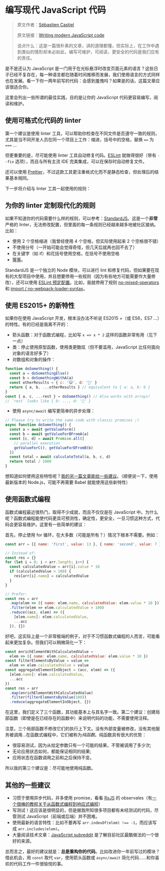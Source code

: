 # 编写现代 JavaScript 代码

> 原文作者：[Sébastien Castiel](https://twitter.com/scastiel)
> 
> 原文链接：[Writing modern JavaScript code](https://dev.to/scastiel/writing-modern-javascript-code)
>
> 说点什么：这是一篇很朴素的文章，讲的道理都懂，但实际上，在工作中遇到类似的情形却未必如此，编写可维护，可阅读，更安全的代码是我们应有的责任。

是不是还认为 JavaScript 是一门用于在光标悬浮时改变页面元素的语言？这些日子已经不复存在，每一种语言都在随着时间推移而发展，我们使用语言的方式同样也在发展。看一下你一两年前写的代码：会感到羞愧吗？如果是的话，这篇文章应该很适合你。

这里会列出一些所谓的最佳实践，目的是让你的 JavaScript 代码更容易编写，阅读和维护。

## 使用可格式化代码的 linter

第一个建议是使用 linter 工具，可以帮助你检查在不同文件是否遵守一致的规则，尤其是当不同开发人员在同一个项目上工作：缩进，括号中的空格，替换 `==` 为 `===` ...

但更重要的是，尽可能使用 linter 工具自动修复代码。[ESLint](http://eslint.org/) 就做得很好（带有 `--fix` 选项），而且与所有主流 IDE 完美集成，可以在保存时自动修复文件。

还可以使用 [Prettier](https://github.com/prettier/prettier)，不过这款工具更注重格式化而不是静态检查，但处理后的结果基本相同。

下一步将介绍与 linter 工具一起使用的规则：

## 为你的 linter 定制现代化的规则

如果不知道你的代码需要什么样的规则，可以参考：[StandardJS](https://standardjs.com/)。这是一个**非常**严格的 linter，无法修改配置，但里面的每一条规则已经越来越多地被社区接纳。比如：

* 使用 2 个空格缩进（我曾经使用 4 个空格，但实际使用起来 2 个空格很不错）
* 不使用分号（一开始可能会觉得奇怪，但几天后就再也回不去了）
* 在关键字（如 if）和花括号使用空格，在括号不使用空格
* [等等](https://standardjs.com/rules.html)。

StandardJS 是一个独立的 Node 模块，可以进行 lint 和修复代码，但如果要在现有的大型项目中使用，并且想要停用一些规则（因为有些地方可能需要作大量修改），还可以使用 [ESLint 预定配置](https://github.com/feross/eslint-config-standard)。比如，我就停用了规则 [no-mixed-operators](http://eslint.org/docs/rules/no-mixed-operators) 和 [import / no-webpack-loader-syntax](https://github.com/benmosher/eslint-plugin-import/blob/master/docs/rules/no-webpack-loader-syntax.md)。

## 使用 ES2015+ 的新特性

如果你在使用 JavaScript 开发，根本没办法不听说 ES2015 +（或 ES6，ES7 ...）的特性。有的已经是我离不开的：

* 箭头函数：对于函数式编程，比如写 `x => x * 2` 这样的函数非常有用（见下一点）
* 类：停止使用原型函数，使用类更酷炫（但不要滥用，JavaScript 比任何面向对象的语言好多了）
* 对数组和对象的操作：

```javascript
function doSomething() {
  const a = doSomethingElse()
  const b = doSomethingWithA(a)
  const otherResults = { c: '😺', d: '🐶' }
  return { a, b, ...otherResults } // equivalent to { a: a, b: b }
}
const { a, c, ...rest } = doSomething() // Also works with arrays!
// `rest` looks like { b: ..., d: '🐶' }
```

* 使用 `async/await` 编写更简单的异步处理：

```javascript
// Please try to write the same code with classic promises ;)
async function doSomething() {
  const a = await getValueForA()
  const b = await getValueForBFromA(a)
  const [c, d] = await Promise.all([
    // parallel execution
    getValueForC(), getValueForDFromB(b)
  ])
  const total = await calculateTotal(a, b, c, d)
  return total / 1000
}
```

想知道如何使用这些特性呢？[我的另一篇文章能给一些建议](https://blog.castiel.me/posts/002-use-the-coolest-es6-features-everywhere.html)。（顺便说一下，使用最新版本的 Node.js，可能不再需要 Babel 就能使用这些新特性）

## 使用函数式编程

函数式编程最近很热门，取得不少成就，而且不仅仅是在 JavaScript 中。为什么呢？函数式编程能使代码更具可预测性，确定性，更安全，一旦习惯这种方式，代码会更容易维护。这里有一些简单的建议：

首先，停止使用 for 循环，在大多数（可能是所有？）情况下根本不需要。例如：

```javascript
const arr = [{ name: 'first', value: 13 }, { name: 'second', value: 7 }]

// Instead of:
const res = {}
for (let i = 0; i < arr.length; i++) {
  const calculatedValue = arr[i].value * 10
  if (calculatedValue > 100) {
    res[arr[i].name] = calculatedValue
  }
}

// Prefer:
const res = arr
  .map(elem => ({ name: elem.name, calculatedValue: elem.value * 10 }))
  .filter(elem => elem.calculatedValue > 100)
  .reduce((acc, elem) => ({
    [elem.name]: elem.calculatedValue,
    ...acc
  }), {})
```

好吧，这实际上是一个非常极端的例子，对于不习惯函数式编程的人而言，可能看起来更加复杂。但我们可以稍微简化一下：

```javascript
const enrichElementWithCalculatedValue =
  elem => ({ name: elem.name, calculatedValue: elem.value * 10 })
const filterElementsByValue = value =>
  elem => elem.calculatedValue > value
const aggregateElementInObject = (acc, elem) => ({
  [elem.name]: elem.calculatedValue,
  ...acc
})
const res = arr
  .map(enrichElementWithCalculatedValue)
  .filter(filterElementsByValue(100))
  .reduce(aggregateElementInObject, {})
```

在这里，我们定义了三个函数，其功能基本上与其名字一致。第二个建议：创建局部函数（即使是在已经存在的函数中）来说明代码的功能，不需要使用注释。

注意，三个局部函数不修改它们的执行上下文。没有外部变量被修改，没有其他服务被调用...在函数式编程中，它们被称为*纯函数*。纯函数具有很大的优势：

* 很容易测试，因为从给定参数只有一个可能的结果，不管被调用了多少次;
* 无论应用状态如何，都能保证相同的结果;
* 应用状态在函数调用之前和之后保持不变。

所以我的第三个建议是：尽可能地使用纯函数。

## 其他的一些建议

* 习惯于使用异步代码，并多使用 promise，看看 [RxJS](http://reactivex.io/rxjs/) 的 observales（有[一个很棒的教程关于从函数式编程到响应式编程](http://reactivex.io/learnrx/)）
* 写测试！这应该是很明显的，但是据我所知很多项目都有未经测试的代码，尽管测试 JavaScript（前端或后端）并不困难。
* 使用最新的语言特性：比如不要再写 `arr.indexOf(elem) !== -1`，而应该写成 `arr.includes(elem)`。
* 大量阅读技术文章：[JavaScript subreddit](https://www.reddit.com/r/javascript/) 是了解目前社区最酷做法的一个很好的来源。

总而言之，最好的建议就是：**总是重构你的代码**。比如改进你一年前写过的模块？借此机会，用 `const` 取代 `var`，使用箭头函数或 `async/await` 简化代码......和你喜欢的代码工作一件很愉悦的事。
